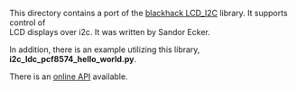This directory contains a port of the
[blackhack LCD_I2C](https://github.com/blackhack/LCD_I2C) library. It supports control 
of  
LCD displays over i2c. It was written by Sandor Ecker.

In addition, there is an example utilizing this library, **i2c_ldc_pcf8574_hello_world.py**.

There is an [online API](https://htmlpreview.github.io/?https://github.com/MrYsLab/telemetrix/blob/master/examples/Contributed/i2c_lcd_pcf8574/html/i2c_lcd_pcf8574.html)
available.
